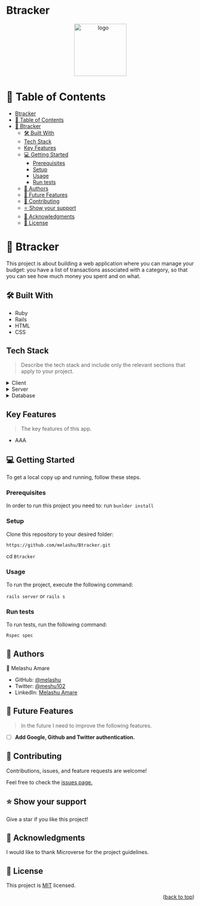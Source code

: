 # Btracker
<a name="readme-top"></a>
<div align="center">
  <img src="https://github.com/microverseinc/readme-template/raw/master/murple_logo.png" alt="logo" width="140"  height="auto" />
</div>

# 📗 Table of Contents

- [Btracker](#btracker)
- [📗 Table of Contents](#-table-of-contents)
- [📖 Btracker ](#-btracker-)
  - [🛠 Built With ](#-built-with-)
  - [Tech Stack ](#tech-stack-)
  - [Key Features ](#key-features-)
  - [💻 Getting Started ](#-getting-started-)
    - [Prerequisites](#prerequisites)
    - [Setup](#setup)
    - [Usage](#usage)
    - [Run tests](#run-tests)
  - [👥 Authors ](#-authors-)
  - [🔭 Future Features ](#-future-features-)
  - [🤝 Contributing ](#-contributing-)
  - [⭐️ Show your support ](#️-show-your-support-)
  - [🙏 Acknowledgments ](#-acknowledgments-)
  - [📝 License ](#-license-)

# 📖 Btracker <a name="about-project"></a>

This project is about building a web application where you can manage your budget: you have a list of transactions associated with a category, so that you can see how much money you spent and on what.

## 🛠 Built With <a name="built-with"></a>

- Ruby
- Rails 
- HTML
- CSS
## Tech Stack <a name="tech-stack"></a>

> Describe the tech stack and include only the relevant sections that apply to your project.

<details>
  <summary>Client</summary>
  <ul>
    <li>HTML, JavaScript, and CSS</li>
  </ul>
</details>

<details>
  <summary>Server</summary>
  <ul>
    <li><a href="https://rubyinstaller.org/">Ruby on Rails</a></li>
  </ul>
</details>

<details>
<summary>Database</summary>
  <ul>
    <li><a href="https://www.postgresql.org/">PostgreSQL</a></li>
  </ul>
</details>

## Key Features <a name="key-features"></a>

> The key features of this app.

- AAA


## 💻 Getting Started <a name="getting-started"></a>

To get a local copy up and running, follow these steps.

### Prerequisites

In order to run this project you need to:
run `bunlder install`

### Setup

Clone this repository to your desired folder:

`https://github.com/melashu/Btracker.git`

cd `Btracker`

### Usage

To run the project, execute the following command:

`rails server` or `rails s`

### Run tests

To run tests, run the following command:

`Rspec spec`

## 👥 Authors <a name="authors"></a>

👤 Melashu Amare

- GitHub: [@melashu](https://github.com/melashu)
- Twitter: [@meshu102](https://twitter.com/meshu102)
- LinkedIn: [Melashu Amare](https://www.linkedin.com/in/melashu-amare/)

<!-- FUTURE FEATURES -->

## 🔭 Future Features <a name="future-features"></a>

> In the future I need to improve the following features.

- [ ] **Add Google, Github and Twitter authentication.**

## 🤝 Contributing <a name="contributing"></a>

Contributions, issues, and feature requests are welcome!

Feel free to check the [issues page.](https://github.com/melashu/Btracker/issues)

## ⭐️ Show your support <a name="support"></a>

Give a star if you like this project!

## 🙏 Acknowledgments <a name="acknowledgements"></a>

I would like to thank Microverse for the project guidelines.

## 📝 License <a name="license"></a>

This project is [MIT](https://github.com/shyusu4/OOP-School-Library/blob/dev/MIT.md) licensed.

<p align="right">(<a href="#readme-top">back to top</a>)</p>
